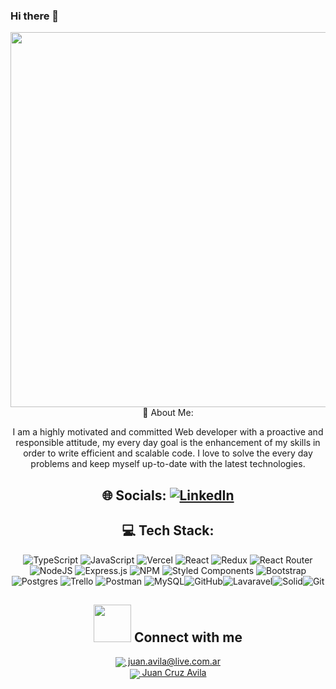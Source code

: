 ### Hi there 👋

<div align="center" display="grid">
<img width="600px" src="https://user-images.githubusercontent.com/87680255/229386575-ffb2da67-dfec-4405-8765-d0fd3ed23672.gif%22/%3E
<h3>
 From Argentina :argentina: to the 🌎
</h3>
</div>


 
 ## 💫 About Me:
I am a highly motivated and committed Web developer with a proactive and responsible attitude, my every day goal is the enhancement of my skills in order to write efficient and scalable code. I love to solve the every day problems and keep myself up-to-date with the latest technologies.

## 🌐 Socials: [![LinkedIn](https://img.shields.io/badge/LinkedIn-%230077B5.svg?logo=linkedin&logoColor=white)](https://www.linkedin.com/in/juan-cruz-avila/)
## 💻 Tech Stack:

![TypeScript](https://img.shields.io/badge/typescript-%23007ACC.svg?style=for-the-badge&logo=typescript&logoColor=white) ![JavaScript](https://img.shields.io/badge/javascript-%23323330.svg?style=for-the-badge&logo=javascript&logoColor=%23F7DF1E) ![Vercel](https://img.shields.io/badge/vercel-%23000000.svg?style=for-the-badge&logo=vercel&logoColor=white)  ![React](https://img.shields.io/badge/react-%2320232a.svg?style=for-the-badge&logo=react&logoColor=%2361DAFB) ![Redux](https://img.shields.io/badge/redux-%23593d88.svg?style=for-the-badge&logo=redux&logoColor=white) ![React Router](https://img.shields.io/badge/React_Router-CA4245?style=for-the-badge&logo=react-router&logoColor=white) ![NodeJS](https://img.shields.io/badge/node.js-6DA55F?style=for-the-badge&logo=node.js&logoColor=white) ![Express.js](https://img.shields.io/badge/express.js-%23404d59.svg?style=for-the-badge&logo=express&logoColor=%2361DAFB)
![NPM](https://img.shields.io/badge/NPM-%23000000.svg?style=for-the-badge&logo=npm&logoColor=white)   ![Styled Components](https://img.shields.io/badge/styled--components-DB7093?style=for-the-badge&logo=styled-components&logoColor=white) ![Bootstrap](https://img.shields.io/badge/bootstrap-%23563D7C.svg?style=for-the-badge&logo=bootstrap&logoColor=white) ![Postgres](https://img.shields.io/badge/postgres-%23316192.svg?style=for-the-badge&logo=postgresql&logoColor=white)  ![Trello](https://img.shields.io/badge/Trello-%23026AA7.svg?style=for-the-badge&logo=Trello&logoColor=white) ![Postman](https://img.shields.io/badge/Postman-FF6C37?style=for-the-badge&logo=postman&logoColor=white) ![MySQL](https://img.shields.io/badge/mysql-%2300f.svg?style=for-the-badge&logo=mysql&logoColor=white)![GitHub](https://img.shields.io/badge/github-%23121011.svg?style=for-the-badge&logo=github&logoColor=white)![Lavaravel](https://img.shields.io/badge/Laravel-FF2D20?style=for-the-badge&logo=laravel&logoColor=white)![Solid](https://img.shields.io/badge/Socket.io-010101?&style=for-the-badge&logo=Socket.io&logoColor=white)![Git](https://img.shields.io/badge/git-%23F05033.svg?style=for-the-badge&logo=git&logoColor=white)

## <img src='https://raw.githubusercontent.com/ShahriarShafin/ShahriarShafin/main/Assets/handshake.gif' width="60px"> Connect with me

<p>
    <a href="mailto:juan.avila@live.com.ar">
      <img align="center" src="https://user-images.githubusercontent.com/87680255/229387345-bc33c866-535d-4c62-9ac0-77d04c72bc1c.png"/>
      juan.avila@live.com.ar
    </a>
    <br>
    <a href="https://www.linkedin.com/in/juan-cruz-avila">
      <img align="center" src="https://user-images.githubusercontent.com/76783198/182481396-19c89e94-f3ba-4e33-9df4-f5b7a094cf8f.svg"/>
      Juan Cruz Avila
    </a>
<p/>

